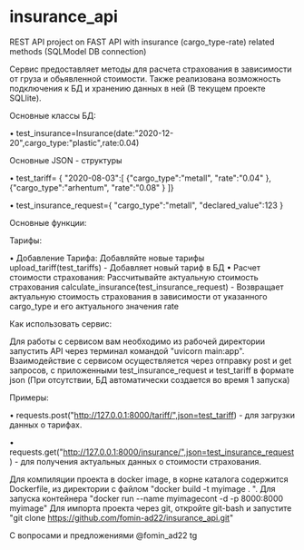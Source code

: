 # insurance_api
REST API project on FAST API  with insurance (cargo_type-rate) related methods (SQLModel DB connection)

Cервис предоставляет методы для расчета страхования в зависимости от груза и обьявленной стоимости. Также реализована возможность подключения к БД и хранению данных в ней (В текущем проекте SQLlite).

Основные классы БД:

• test_insurance=Insurance(date:"2020-12-20",cargo_type:"plastic",rate:0.04)

Основные JSON - структуры

• test_tariff= {
    "2020-08-03":[
        {"cargo_type":"metall",
        "rate":"0.04"
        },
        {"cargo_type":"arhentum",
        "rate":"0.08"
        }
    ]}

• test_insurance_request={
    "cargo_type":"metall",
    "declared_value":123
}

Основные функции:

Тарифы:

• Добавление Тарифа: Добавляйте новые тарифы upload_tariff(test_tariffs) - Добавляет новый тариф в БД
• Расчет стоимости страхования: Рассчитывайте актуальную стоимость страхования calculate_insurance(test_insurance_request) - Возвращает актуальную стоимость страхования в зависимости от указанного cargo_type и его актуального значения rate

Как использовать сервис:

Для работы с сервисом вам необходимо из рабочей директории запустить API через терминал командой "uvicorn main:app".
Взаимодействие с сервисом осуществляется через отправку post и get запросов, с приложенными test_insurance_request и test_tariff в формате json (При отсутствии, БД автоматически создается во время 1 запуска)

Примеры:

• requests.post("http://127.0.0.1:8000/tariff/",json=test_tariff) - для загрузки данных о тарифах.

• requests.get("http://127.0.0.1:8000/insurance/",json=test_insurance_request) - для получения актуальных данных о стоимости страхования.

Для компиляции проекта в docker image, в корне каталога содержится Dockerfile, из директории с файлом "docker build -t myimage . ". Для запуска контейнера "docker run --name myimagecont -d -p 8000:8000 myimage"
Для импорта проекта через git, откройте git-bash и запустите "git clone https://github.com/fomin-ad22/insurance_api.git" 

С вопросами и предложениями @fomin_ad22 tg

